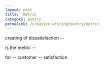 ```yaml
---
layout: post
title:  Metric
category: poetry
permalink: /creative-writing/poetry/metric
---
```


creating of dissatisfaction --

is the metric --

for -- customer -- satisfaction
